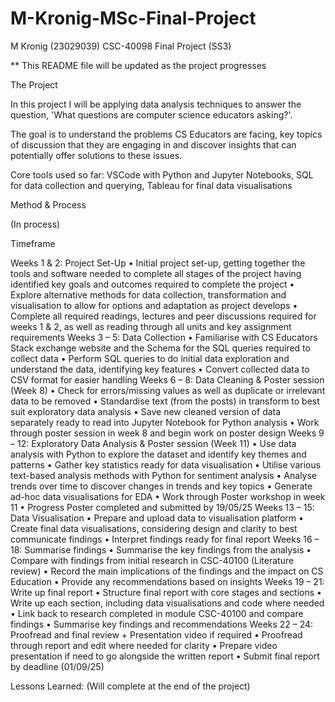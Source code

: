 # M-Kronig-MSc-Final-Project
M Kronig (23029039) CSC-40098 Final Project (SS3)

** This README file will be updated as the project progresses

The Project

In this project I will be applying data analysis techniques to answer the question, 'What questions are computer science educators asking?'.

The goal is to understand the problems CS Educators are facing, key topics of discussion that they are engaging in and discover insights that can potentially offer solutions to these issues.

Core tools used so far:
VSCode with Python and Jupyter Notebooks, SQL for data collection and querying, Tableau for final data visualisations

Method & Process

(In process)

Timeframe

Weeks 1 & 2: Project Set-Up
•	Initial project set-up, getting together the tools and software needed to complete all stages of the project having identified key goals and outcomes required to complete the project
•	Explore alternative methods for data collection, transformation and visualisation to allow for options and adaptation as project develops
•	Complete all required readings, lectures and peer discussions required for weeks 1 & 2, as well as reading through all units and key assignment requirements
Weeks 3 – 5: Data Collection
•	Familiarise with CS Educators Stack exchange website and the Schema for the SQL queries required to collect data
•	Perform SQL queries to do initial data exploration and understand the data, identifying key features
•	Convert collected data to CSV format for easier handling
Weeks 6 – 8: Data Cleaning & Poster session (Week 8)
•	Check for errors/missing values as well as duplicate or irrelevant data to be removed
•	Standardise text (from the posts) in transform to best suit exploratory data analysis
•	Save new cleaned version of data separately ready to read into Jupyter Notebook for Python analysis
•	Work through poster session in week 8 and begin work on poster design
Weeks 9 – 12: Exploratory Data Analysis & Poster session (Week 11)
•	Use data analysis with Python to explore the dataset and identify key themes and patterns
•	Gather key statistics ready for data visualisation
•	Utilise various text-based analysis methods with Python for sentiment analysis
•	Analyse trends over time to discover changes in trends and key topics
•	Generate ad-hoc data visualisations for EDA
•	Work through Poster workshop in week 11
•	Progress Poster completed and submitted by 19/05/25
Weeks 13 – 15: Data Visualisation
•	Prepare and upload data to visualisation platform
•	Create final data visualisations, considering design and clarity to best communicate findings
•	Interpret findings ready for final report
Weeks 16 – 18: Summarise findings
•	Summarise the key findings from the analysis
•	Compare with findings from initial research in CSC-40100 (Literature review)
•	Record the main implications of the findings and the impact on CS Education
•	Provide any recommendations based on insights
Weeks 19 – 21: Write up final report
•	Structure final report with core stages and sections
•	Write up each section, including data visualisations and code where needed
•	Link back to research completed in module CSC-40100 and compare findings
•	Summarise key findings and recommendations
Weeks 22 – 24: Proofread and final review + Presentation video if required
•	Proofread through report and edit where needed for clarity
•	Prepare video presentation if need to go alongside the written report
•	Submit final report by deadline (01/09/25)


Lessons Learned:
(Will complete at the end of the project)



